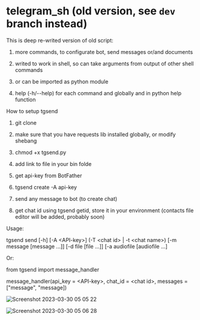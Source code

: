# telegram_sh (old version, see `dev` branch instead)

This is deep re-writed version of old script:



1) more commands, to configurate bot, send messages or/and documents

2) writed to work in shell, so can take arguments from output of other shell commands

3) or can be imported as python module

4) help (-h/--help) for each command and globally and in python help function


How to setup tgsend

1) git clone

2) make sure that you have requests lib installed globally, or modify shebang

3) chmod +x tgsend.py

4) add link to file in your bin folde

5) get api-key from BotFather

6) tgsend create -A api-key

7) send any message to bot (to create chat)

8) get chat id using tgsend getid, store it in your environment (contacts file editor will be added, probably soon)

Usage:

  tgsend send [-h] [-A \<API-key\>] (-T \<chat id\> | -t \<chat name\>) [-m message [message ...]] [-d file [file ...]] [-a audiofile [audiofile ...]

Or:

  from tgsend import message_handler
  
  message_handler(api_key = \<API-key\>, chat_id = \<chat id\>, messages = ["message", "message])

![Screenshot 2023-03-30 05 05 22](https://user-images.githubusercontent.com/97762325/228718569-cf91b04f-ae99-45cd-9c61-c9e33c87153c.png)

  
![Screenshot 2023-03-30 05 06 28](https://user-images.githubusercontent.com/97762325/228718469-0bbbc9db-1794-4380-ba59-a8f1bd94d08a.png)

